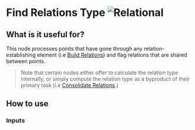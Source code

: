# Find Relations Type ![Relational](https://img.shields.io/badge/Relational-37a573)

## What is it useful for?
This node processes points that have gone through any relation-establishing element (i.e [Build Relations](PCGExBuildRelations.md)) and flag relations that are shared between points.  

> Note that certain nodes either offer to calculate the relation type internally, or simply compute the relation type as a byproduct of their primary task (i.e [Consolidate Relations](PCGExConsolidateRelations.md).)

## How to use
### Inputs